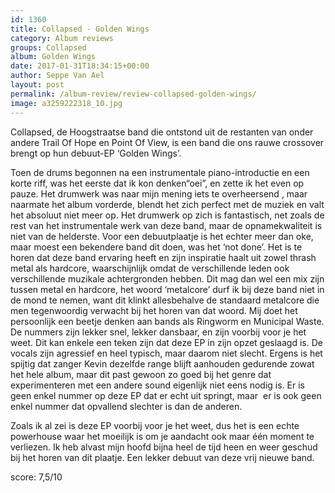 ```yaml
---
id: 1360
title: Collapsed - Golden Wings
category: Album reviews
groups: Collapsed
album: Golden Wings
date: 2017-01-31T18:34:15+00:00
author: Seppe Van Ael
layout: post
permalink: /album-review/review-collapsed-golden-wings/
image: a3259222318_10.jpg
---
```

Collapsed, de Hoogstraatse band die ontstond uit de restanten van onder andere Trail Of Hope en Point Of View, is een band die ons rauwe crossover brengt op hun debuut-EP ‘Golden Wings’.

Toen de drums begonnen na een instrumentale piano-introductie en een korte riff, was het eerste dat ik kon denken“oei”, en zette ik het even op pauze. Het drumwerk was naar mijn mening iets te overheersend , maar naarmate het album vorderde, blendt het zich perfect met de muziek en valt het absoluut niet meer op. Het drumwerk op zich is fantastisch, net zoals de rest van het instrumentale werk van deze band, maar de opnamekwaliteit is niet van de helderste. Voor een debuutplaatje is het echter meer dan oke, maar moest een bekendere band dit doen, was het ‘not done’. Het is te horen dat deze band ervaring heeft en zijn inspiratie haalt uit zowel thrash metal als hardcore, waarschijnlijk omdat de verschillende leden ook verschillende muzikale achtergronden hebben. Dit mag dan wel een mix zijn tussen metal en hardcore, het woord ‘metalcore’ durf ik bij deze band niet in de mond te nemen, want dit klinkt allesbehalve de standaard metalcore die men tegenwoordig verwacht bij het horen van dat woord. Mij doet het persoonlijk een beetje denken aan bands als Ringworm en Municipal Waste. De nummers zijn lekker snel, lekker dansbaar, en zijn voorbij voor je het weet. Dit kan enkele een teken zijn dat deze EP in zijn opzet geslaagd is. De vocals zijn agressief en heel typisch, maar daarom niet slecht. Ergens is het spijtig dat zanger Kevin dezelfde range blijft aanhouden gedurende zowat het hele album, maar dit past gewoon zo goed bij het genre dat experimenteren met een andere sound eigenlijk niet eens nodig is. Er is geen enkel nummer op deze EP dat er echt uit springt, maar  er is ook geen enkel nummer dat opvallend slechter is dan de anderen.

Zoals ik al zei is deze EP voorbij voor je het weet, dus het is een echte powerhouse waar het moeilijk is om je aandacht ook maar één moment te verliezen. Ik heb alvast mijn hoofd bijna heel de tijd heen en weer geschud bij het horen van dit plaatje. Een lekker debuut van deze vrij nieuwe band.

score: 7,5/10

